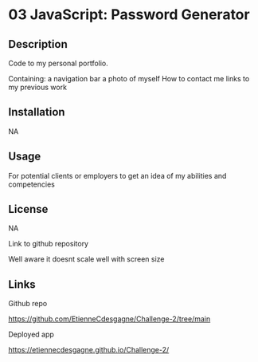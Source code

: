 # 03 JavaScript: Password Generator

## Description

Code to my personal portfolio. 

Containing: 
    a navigation bar
    a photo of myself
    How to contact me
    links to my previous work

## Installation 

NA

## Usage

For potential clients or employers to get an idea of my abilities and competencies

## License 
NA

Link to github repository

Well aware it doesnt scale well with screen size 

## Links

Github repo

https://github.com/EtienneCdesgagne/Challenge-2/tree/main

Deployed app 

https://etiennecdesgagne.github.io/Challenge-2/

